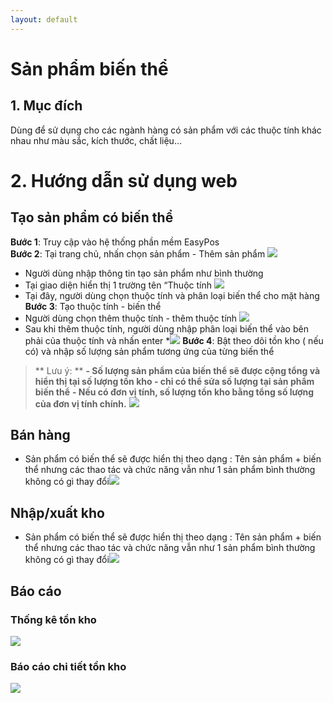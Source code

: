 ```yaml
---
layout: default
---
```

# Sản phẩm biến thể

## 1. Mục đích

Dùng để sử dụng cho các ngành hàng có sản phẩm với các thuộc tính khác nhau như màu sắc, kích thước, chất liệu…

# 2. Hướng dẫn sử dụng web

## Tạo sản phẩm có biến thể

**Bước 1**:  Truy cập vào hệ thống phần mềm EasyPos  
**Bước 2**: Tại trang chủ, nhấn chọn sản phẩm - Thêm sản phẩm
![](https://lh7-rt.googleusercontent.com/docsz/AD_4nXe_a5dO1OKIYQidrLiVsIKdFN5HOV11eInrtFIKB7SL-cuJe6_7mQoWlrdcXtW3KdRAJboZ20hohPNLpWIaipET-DVWKM9hTL-1msgMyFMPDDUUcvFVLFh0kHSoTqjCjDGnX75CV68xZHBeUcmrCxymYIpo?key=esX5mz3obwVg8UEkYbBudQ)
-   Người dùng nhập thông tin tạo sản phẩm như bình thường 
-   Tại giao diện hiển thị 1 trường tên “Thuộc tính
![](https://lh7-rt.googleusercontent.com/docsz/AD_4nXcLAIVc3sqe2IOTeKpAVhG354RTuYPRj03mYXP-3DSG5jtqVzKQR5NRI8UB6IjWN62hv8FUVKZYp585dEqIkWxrW1IOHn_Mtw9LjfyIcNe9D8nnCB6ReOqIz60cruWOtfkKQ5MSgHjENn7i4S-13XvTxbNV?key=esX5mz3obwVg8UEkYbBudQ)
-   Tại đây, người dùng chọn thuộc tính và phân loại biến thể cho mặt hàng
 **Bước 3**: Tạo thuộc tính - biến thể
-   Người dùng chọn thêm thuộc tính - thêm thuộc tính
![](https://lh7-rt.googleusercontent.com/docsz/AD_4nXfDU3kkipmubcxxgIKDF9R0TOcQJf4Cdp-zt8PZKck8s9p75wDgFWW2Nf1sPY9xJKaaSJzcTAN-LFYF3mizGpZ4I3AFJDjOADQtoxshKX0qRSleUBz_gUZfWb8w0jHIpQKmPK1ZVl0cJu-x56aucrTnPgKP?key=esX5mz3obwVg8UEkYbBudQ)
-   Sau khi thêm thuộc tính, người dùng nhập phân loại biến thể vào bên phải của thuộc tính và nhấn enter
*![](https://lh7-rt.googleusercontent.com/docsz/AD_4nXf3sdmDe3nzhwZIB5Yz3B0zVgpSOQJXFkSznu-2_WPTzUOW1pwoafoYQV_DHANcgQi-u1FTYF1gY_x03sgYYqHbTZvbjm_ej3nniEDg4f9s46VnPf03gZDPDD8_HBexSplfzdvQPfHsZEH-Pvijrk1X9jxa?key=esX5mz3obwVg8UEkYbBudQ)
**Bước 4**: Bật theo dõi tồn kho ( nếu có) và nhập số lượng sản phẩm tương ứng của từng biến thể
>** Lưu ý: ** 
>**- Số lượng sản phẩm của biến thể sẽ được cộng tổng và hiển thị tại số lượng tồn kho - chỉ có thể sửa số lượng tại sản phẩm biến thể**
>**- Nếu có đơn vị tính, số lượng tồn kho bằng tổng số lượng của đơn vị tính chính.**
![](https://lh7-rt.googleusercontent.com/docsz/AD_4nXeljWUJr1dXoOqm3WUmP4wYKBsIwJcjsSatfX4YQ2jeLDq7aBC-DWWKZk3t52UVjSdfot6nBtpmJljjfG2QKI-43Zqww58eXrMk_InQC1V7ceOwa7o_Pi0KV_o2ARQJp0N__8vuRr0NR6FXqTHqqVnMY7Pr?key=esX5mz3obwVg8UEkYbBudQ)
## **Bán hàng**
- Sản phẩm có biến thể sẽ được hiển thị theo dạng : Tên sản phẩm + biến thể nhưng các thao tác và chức năng vẫn như 1 sản phẩm bình thường không có gì thay đổi![](https://lh7-rt.googleusercontent.com/docsz/AD_4nXccx-MT6B7ZNWyT5rpI9954ZxPOCuyoeWbxV-KnkufYMhT5CLfFE_e5tRGe5XdTMx0hqOcvI_qY7Fners9rpA_IL5OvtPet2qUkW5__QRFwLWsrFhUYQ6OJCnffz_3A9VDKF5ZtVTdyXI-T6VP3rTORbFmk?key=esX5mz3obwVg8UEkYbBudQ)

## Nhập/xuất kho
- Sản phẩm có biến thể sẽ được hiển thị theo dạng : Tên sản phẩm + biến thể nhưng các thao tác và chức năng vẫn như 1 sản phẩm bình thường không có gì thay đổi![](https://lh7-rt.googleusercontent.com/docsz/AD_4nXeGtY1E2oxtly0nrQ07_RQ9kkg9kJ0I4CHgd0WxY_S9TN-s773KZUv2sBonYnHm-YUuFCsxxW3wCT6ZvJ9scjO18NOBks8RDWJcxiKT9Udr5hEywL59d9fI6QYO_KwMIUs7Ejk4_cS79E_M3WDs8e6QmLU?key=esX5mz3obwVg8UEkYbBudQ)
## Báo cáo
### Thống kê tồn kho
![](https://lh7-rt.googleusercontent.com/docsz/AD_4nXciuc8AM3mVDvMY-eGi9gxfxyYp9eSf_UByLhPd1yiymG72GSBEWa3hWbQ7UinKAMLwCNR2xBnt4-hT0ljP4UFCUvW4cIrDnS50ouAq2WaXCcqABmTK7LqSjPb1nnvTiuVPYu_f0ILdZiyEz-FXB5nhzTs?key=esX5mz3obwVg8UEkYbBudQ)
### Báo cáo chi tiết tồn kho
![](https://lh7-rt.googleusercontent.com/docsz/AD_4nXeAtvV9_27G3gc75iw32Nugt5ut-ianaSXLaHJdRRSKMvWPm9fDx-m8jkh83W9Bk5FOj_K46ErQoxTztc2CzYK0pMR2B3RLndnvriicZWK9kg-CcddWm64QbvmC0Tj1aDjmlBv0lvqR_GZKjs4kA4BMBtLo?key=esX5mz3obwVg8UEkYbBudQ)
